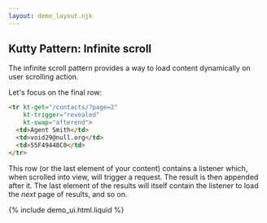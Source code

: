 ```yaml
---
layout: demo_layout.njk
---
```

        
## Kutty Pattern: Infinite scroll

The infinite scroll pattern provides a way to load content dynamically on user scrolling action.

Let's focus on the final row:

```html
<tr kt-get="/contacts/?page=2"
    kt-trigger="revealed"
    kt-swap="afterend">
  <td>Agent Smith</td>
  <td>void29@null.org</td>
  <td>55F49448C0</td>
</tr>
```

This row (or the last element of your content) contains a listener which, when scrolled into view, will trigger a request. The result is then appended after it.
The last element of the results will itself contain the listener to load the *next* page of results, and so on.

{% include demo_ui.html.liquid %}

<script>
    //=========================================================================
    // Fake Server Side Code
    //=========================================================================

    // data
    var dataStore = function(){
      var contactId = 9;
      function generateContact() {
        contactId++;
        var idHash = "";
        var possible = "ABCDEFG0123456789";
        for( var i=0; i < 10; i++ ) idHash += possible.charAt(Math.floor(Math.random() * possible.length));
        return { name: "Agent Smith", email: "void" + contactId + "@null.org", id: idHash }
      }
      return {
        contactsForPage : function(page) {
          var vals = [];
          for( var i=0; i < 20; i++ ){
            vals.push(generateContact());
          }
          return vals;
        }
      }
    }()
    
    // routes
    init("/demo", function(request, params){
      var contacts = dataStore.contactsForPage(1)
      return tableTemplate(contacts)
    });
    
    onGet(/\/contacts.*/, function(request, params){
      var page = parseInt(params['page']);
      var contacts = dataStore.contactsForPage(page)
      return rowsTemplate(page, contacts);
    });
    
    // templates
    function tableTemplate(contacts) {
      return `<table><thead><tr><th>Name</th><th>Email</th><th>ID</th></tr></thead><tbody>
              ${rowsTemplate(1, contacts)}
              </tbody></table>`
    }

    function rowsTemplate(page, contacts) {
      var txt = "";
      var trigger_attributes = "";

      for (var i = 0; i < contacts.length; i++) {
        var c = contacts[i];

        if (i == (contacts.length - 1)) {
         trigger_attributes = ` kt-get="/contacts/?page=${page + 1}" kt-trigger="revealed" kt-swap="afterend"`
        }

        txt += "<tr" + trigger_attributes +"><td>" + c.name + "</td><td>" + c.email + "</td><td>" + c.id + "</td></tr>\n";
      }
      return txt;
    }
</script>



